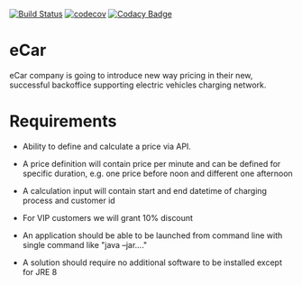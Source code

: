 [![Build Status](https://travis-ci.com/sadelmichal/eCar.svg?branch=master)](https://travis-ci.com/sadelmichal/eCar)
[![codecov](https://codecov.io/gh/sadelmichal/eCar/branch/master/graph/badge.svg)](https://codecov.io/gh/sadelmichal/eCar)
[![Codacy Badge](https://api.codacy.com/project/badge/Grade/2cedb11dce3a4d04be2e48f002ca7b40)](https://app.codacy.com/app/sadelmichal/eCar?utm_source=github.com&utm_medium=referral&utm_content=sadelmichal/eCar&utm_campaign=Badge_Grade_Dashboard)

# eCar

eCar company is going to introduce new way pricing in their new, successful backoffice supporting electric vehicles charging network. 

# Requirements

* Ability to define and calculate a price via API.  

* A price definition will contain price per minute and can be defined for specific duration, e.g. one price before noon and different one afternoon 

* A calculation input will contain start and end datetime of charging process and customer id 

* For VIP customers we will grant 10% discount 

* An application should be able to be launched from command line with single command like "java –jar...." 

* A solution should require no additional software to be installed except for JRE 8 
